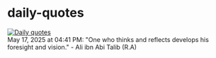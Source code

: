 # daily-quotes
[![Daily quotes](https://github.com/ceepu8/daily-quotes/actions/workflows/daily-quote.yml/badge.svg)](https://github.com/ceepu8/daily-quotes/actions/workflows/daily-quote.yml)<br/>
May 17, 2025 at 04:41 PM: "One who thinks and reflects develops his foresight and vision." - Ali ibn Abi Talib (R.A)

